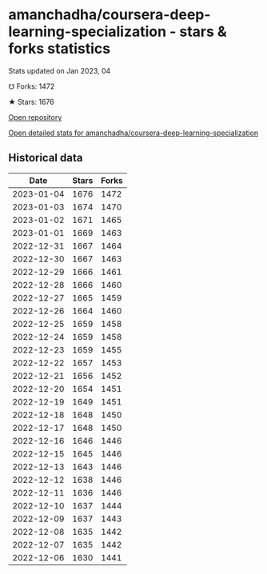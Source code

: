 # amanchadha/coursera-deep-learning-specialization - stars & forks statistics

Stats updated on Jan 2023, 04

☋ Forks: 1472

★ Stars: 1676

[Open repository](https://github.com/amanchadha/coursera-deep-learning-specialization)

[Open detailed stats for amanchadha/coursera-deep-learning-specialization](https://reviewgithub.com/rep/amanchadha/coursera-deep-learning-specialization)

## Historical data
| Date | Stars | Forks |
|------|-------|-------|
| 2023-01-04 | 1676 | 1472 | 
| 2023-01-03 | 1674 | 1470 | 
| 2023-01-02 | 1671 | 1465 | 
| 2023-01-01 | 1669 | 1463 | 
| 2022-12-31 | 1667 | 1464 | 
| 2022-12-30 | 1667 | 1463 | 
| 2022-12-29 | 1666 | 1461 | 
| 2022-12-28 | 1666 | 1460 | 
| 2022-12-27 | 1665 | 1459 | 
| 2022-12-26 | 1664 | 1460 | 
| 2022-12-25 | 1659 | 1458 | 
| 2022-12-24 | 1659 | 1458 | 
| 2022-12-23 | 1659 | 1455 | 
| 2022-12-22 | 1657 | 1453 | 
| 2022-12-21 | 1656 | 1452 | 
| 2022-12-20 | 1654 | 1451 | 
| 2022-12-19 | 1649 | 1451 | 
| 2022-12-18 | 1648 | 1450 | 
| 2022-12-17 | 1648 | 1450 | 
| 2022-12-16 | 1646 | 1446 | 
| 2022-12-15 | 1645 | 1446 | 
| 2022-12-13 | 1643 | 1446 | 
| 2022-12-12 | 1638 | 1446 | 
| 2022-12-11 | 1636 | 1446 | 
| 2022-12-10 | 1637 | 1444 | 
| 2022-12-09 | 1637 | 1443 | 
| 2022-12-08 | 1635 | 1442 | 
| 2022-12-07 | 1635 | 1442 | 
| 2022-12-06 | 1630 | 1441 | 

